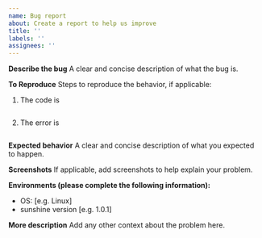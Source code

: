 ```yaml
---
name: Bug report
about: Create a report to help us improve
title: ''
labels: ''
assignees: ''
---
```

**Describe the bug**
A clear and concise description of what the bug is.

**To Reproduce**
Steps to reproduce the behavior, if applicable:

1. The code is

   ```go

   ```
2. The error is

   ```

   ```

**Expected behavior**
A clear and concise description of what you expected to happen.

**Screenshots**
If applicable, add screenshots to help explain your problem.

**Environments (please complete the following information):**

- OS: [e.g. Linux]
- sunshine version [e.g. 1.0.1]

**More description**
Add any other context about the problem here.
